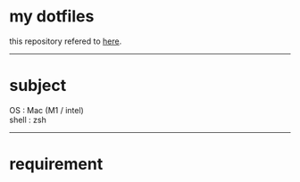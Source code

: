 # my dotfiles
this repository refered to [here](./References.md).

----


# subject
OS : Mac (M1 / intel)  
shell : zsh

----


# requirement

